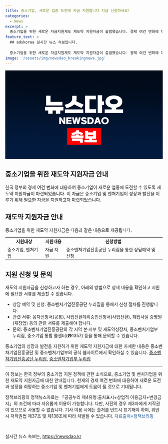 ```yaml
---
title: 중소기업, 새로운 업종 도전에 자금 지원합니다 지금 신청하세요!
categories:
  - News
excerpt: >
  중소기업을 위한 새로운 자금지원제도 재도약 지원자금이 출범했습니다. 경제 여건 변화에 대응하여 새로운 업종에 도전하는 중소기업을 대상으로 지원하며, 지원 내용과 신청 방법은 중소벤처기업진흥공단 누리집을 통해 확인 가능합니다. 관련 문의 및 상담은 중소벤처기업진흥공단 지역 본부 및 지부, 중소벤처기업부 누리집, 중소기업 통합 콜센터를 통해 이용할 수 있습니다.
feature_text: >
  ## adskorea 실시간 뉴스 속보입니다.

  중소기업을 위한 새로운 자금지원제도 재도약 지원자금이 출범했습니다. 경제 여건 변화에 대응하여 새로운 업종에 도전하는 중소기업을 대상으로 지원하며, 지원 내용과 신청 방법은 중소벤처기업진흥공단 누리집을 통해 확인 가능합니다. 관련 문의 및 상담은 중소벤처기업진흥공단 지역 본부 및 지부, 중소벤처기업부 누리집, 중소기업 통합 콜센터를 통해 이용할 수 있습니다.
image: '/assets/img/newsdao_breakingnews.jpg'
---
```


<p><img src="/assets/img/newsdao_breakingnews.jpg" alt="adskorea 속보" /></p>

<h2 data-ke-size="size26">중소기업을 위한 재도약 지원자금 안내</h2>

<p data-ke-size="size16">한국 정부의 경제 여건 변화에 대응하여 중소기업이 새로운 업종에 도전할 수 있도록 재도약 지원자금이 마련되었습니다. 이 자금은 중소기업 및 벤처기업이 성장과 발전을 이루기 위해 필요한 자금을 지원하고자 마련되었습니다.</p>

<h2 data-ke-size="size24">재도약 지원자금 안내</h2>

<p data-ke-size="size16">중소기업을 위한 재도약 지원자금은 다음과 같은 내용으로 제공됩니다.</p>

<table>
   <tr>
      <td style="text-align: center; height: 17px;"><b>지원대상</b></td>
      <td style="text-align: center; height: 17px;"><b>지원내용</b></td>
      <td style="text-align: center; height: 17px;"><b>신청방법</b></td>
   </tr>
   <tr>
      <td>중소기업, 벤처기업</td>
      <td>자금 지원</td>
      <td>중소벤처기업진흥공단 누리집을 통한 상담예약 및 신청</td>
   </tr>
</table>

<h2 data-ke-size="size24">지원 신청 및 문의</h2>

<p data-ke-size="size16">재도약 지원자금을 신청하고자 하는 경우, 아래의 방법으로 상세 내용을 확인하고 지원에 필요한 서류를 제출할 수 있습니다.</p>

<ul>
   <li>상담 예약 및 신청: 중소벤처기업진흥공단 누리집을 통해서 신청 절차를 진행합니다.</li>
   <li>관련 서류: 융자신청서(공통), 사업전환계획승인신청서(사업전환), 폐업사실 증명원(재창업) 등의 관련 서류를 제출해야 합니다.</li>
   <li>문의: 중소벤처기업진흥공단의 각 지역 본·지부 및 재도약성장처, 중소벤처기업부 누리집, 중소기업 통합 콜센터(☎1357) 등을 통해 문의할 수 있습니다.</li>
</ul>

<p data-ke-size="size16">중소기업의 성장과 발전을 지원하기 위한 재도약 지원자금에 대한 자세한 내용은 중소벤처기업진흥공단 및 중소벤처기업부의 공식 웹사이트에서 확인하실 수 있습니다. <a href="https://www.sbc.or.kr">중소벤처기업진흥공단 누리집</a>, <a href="https://www.sbc.or.kr">중소벤처기업부 누리집</a></p>

<hr>

<p data-ke-size="size16">이 정보는 한국 정부의 중소기업 지원 정책에 관한 소식으로, 중소기업 및 벤처기업을 위한 재도약 지원자금에 대한 안내입니다. 현재의 경제 여건 변화에 대응하여 새로운 도전과 성장을 희망하는 중소기업 및 벤처기업에게 도움이 될 것으로 기대됩니다.</p>

<p data-ke-size="size16">정책브리핑의 정책뉴스자료는 「공공누리 제4유형:출처표시+상업적 이용금지+변경금지」의 조건에 따라 자유롭게 이용이 가능합니다. 다만, 사진의 경우 제3자에게 저작권이 있으므로 사용할 수 없습니다. 기사 이용 시에는 출처를 반드시 표기해야 하며, 위반 시 저작권법 제37조 및 제138조에 따라 처벌될 수 있습니다. <span style="color: #1a5490;">자료출처=정책브리핑 </span></p>

<p data-ke-size="size16">&nbsp;</p>
실시간 뉴스 속보는, <a href="https://newsdao.kr" rel="dofollow">https://newsdao.kr</a>


